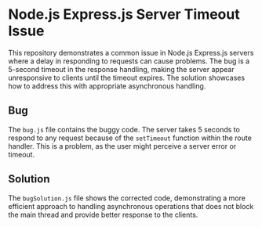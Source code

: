 # Node.js Express.js Server Timeout Issue

This repository demonstrates a common issue in Node.js Express.js servers where a delay in responding to requests can cause problems. The bug is a 5-second timeout in the response handling, making the server appear unresponsive to clients until the timeout expires.  The solution showcases how to address this with appropriate asynchronous handling.

## Bug

The `bug.js` file contains the buggy code.  The server takes 5 seconds to respond to any request because of the `setTimeout` function within the route handler.  This is a problem, as the user might perceive a server error or timeout.

## Solution

The `bugSolution.js` file shows the corrected code, demonstrating a more efficient approach to handling asynchronous operations that does not block the main thread and provide better response to the clients.